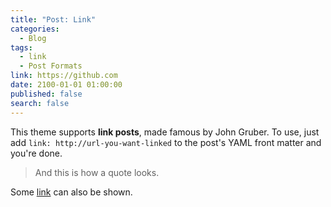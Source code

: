 ```yaml
---
title: "Post: Link"
categories:
  - Blog
tags:
  - link
  - Post Formats
link: https://github.com
date: 2100-01-01 01:00:00
published: false
search: false
---
```


This theme supports **link posts**, made famous by John Gruber. To use, just add `link: http://url-you-want-linked` to the post's YAML front matter and you're done.

> And this is how a quote looks.

Some [link](#) can also be shown.
